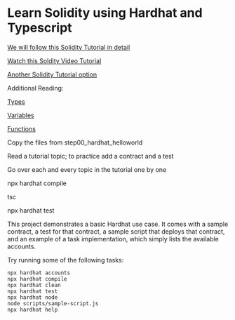 # Learn Solidity using Hardhat and Typescript

[We will follow this Solidity Tutorial in detail](https://www.tutorialspoint.com/solidity/index.htm)

[Watch this Soldity Video Tutorial](https://www.youtube.com/watch?v=M576WGiDBdQ)

[Another Solidity Tutorial option](https://www.youtube.com/playlist?list=PLbbtODcOYIoE0D6fschNU4rqtGFRpk3ea)

Additional Reading:

[Types](https://www.bitdegree.org/learn/solidity-types)

[Variables](https://www.bitdegree.org/learn/solidity-variables)

[Functions](https://www.bitdegree.org/learn/solidity-functions)

Copy the files from step00_hardhat_helloworld

Read a tutorial topic; to practice add a contract and a test 

Go over each and every topic in the tutorial one by one

npx hardhat compile

tsc

npx hardhat test




This project demonstrates a basic Hardhat use case. It comes with a sample contract, a test for that contract, a sample script that deploys that contract, and an example of a task implementation, which simply lists the available accounts.

Try running some of the following tasks:

```shell
npx hardhat accounts
npx hardhat compile
npx hardhat clean
npx hardhat test
npx hardhat node
node scripts/sample-script.js
npx hardhat help
```
